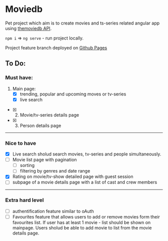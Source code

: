# Moviedb

Pet project which aim is to create movies and ts-series related angular app using [themoviedb API](https://developers.themoviedb.org/3).

`npm i` => `ng serve` - run project locally.

Project feature branch deployed on [Github Pages](https://heliken.github.io/themoviedb/)

## To Do:
### Must have: 
1. Main page:
    - [x] trending, popular and upcoming moves or tv-series
    - [x] live search
- [x] 2. Movie/tv-series details page
- [x] 3. Person details page
---
### Nice to have
- [x] Live search sholud search movies, tv-series and people simultaneously.
- [ ] Movie list page with pagination
    - [ ] sorting
    - [ ] filtering by genres and date range
- [x] Rating on movie/tv-show detailed page with guest session
- [ ] subpage of a movie details page with a list of cast and crew members
---
### Extra hard level
- [ ] authentification feature similar to oAuth
- [ ] Favourites feature that allows users to add or remove movies form their favourites list. If user has at least 1 movie - list should be shown on mainpage. Users sholud be able to add movie to list from the movie details page.